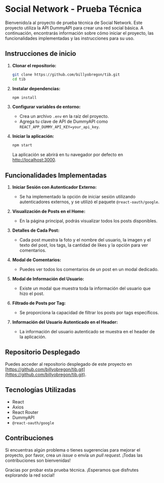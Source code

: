 # Social Network - Prueba Técnica

Bienvenido/a al proyecto de prueba técnica de Social Network. Este proyecto utiliza la API DummyAPI para crear una red social básica. A continuación, encontrarás información sobre cómo iniciar el proyecto, las funcionalidades implementadas y las instrucciones para su uso.

## Instrucciones de inicio

1. **Clonar el repositorio:**
   ```bash
   git clone https://github.com/billyobregon/tib.git
   cd tib
   ```

2. **Instalar dependencias:**
   ```bash
   npm install
   ```

3. **Configurar variables de entorno:**
   - Crea un archivo `.env` en la raíz del proyecto.
   - Agrega tu clave de API de DummyAPI como `REACT_APP_DUMMY_API_KEY=your_api_key`.

4. **Iniciar la aplicación:**
   ```bash
   npm start
   ```
   La aplicación se abrirá en tu navegador por defecto en [http://localhost:3000](http://localhost:3000).

## Funcionalidades Implementadas

1. **Iniciar Sesión con Autenticador Externo:**
   - Se ha implementado la opción de iniciar sesión utilizando autenticadores externos, y se utilizó el paquete `@react-oauth/google`.

2. **Visualización de Posts en el Home:**
   - En la página principal, podrás visualizar todos los posts disponibles.

3. **Detalles de Cada Post:**
   - Cada post muestra la foto y el nombre del usuario, la imagen y el texto del post, los tags, la cantidad de likes y la opción para ver comentarios.

4. **Modal de Comentarios:**
   - Puedes ver todos los comentarios de un post en un modal dedicado.

5. **Modal de Información del Usuario:**
   - Existe un modal que muestra toda la información del usuario que hizo el post.

6. **Filtrado de Posts por Tag:**
   - Se proporciona la capacidad de filtrar los posts por tags específicos.

7. **Información del Usuario Autenticado en el Header:**
   - La información del usuario autenticado se muestra en el header de la aplicación.

## Repositorio Desplegado

Puedes acceder al repositorio desplegado de este proyecto en [https://github.com/billyobregon/tib.git](https://github.com/billyobregon/tib.git).

## Tecnologías Utilizadas

- React
- Axios
- React Router
- DummyAPI
- `@react-oauth/google`

## Contribuciones

Si encuentras algún problema o tienes sugerencias para mejorar el proyecto, por favor, crea un *issue* o envía un *pull request*. ¡Todas las contribuciones son bienvenidas!

Gracias por probar esta prueba técnica. ¡Esperamos que disfrutes explorando la red social!
